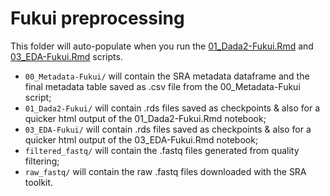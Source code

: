 # Fukui preprocessing

This folder will auto-populate when you run the [01_Dada2-Fukui.Rmd](../../../scripts/analysis-individual/Fukui-2020/01_Dada2-Fukui.Rmd) and [03_EDA-Fukui.Rmd](../../../scripts/analysis-individual/Fukui-2020/03_EDA-Fukui.Rmd) scripts.
- `00_Metadata-Fukui/` will contain the SRA metadata dataframe and the final metadata table saved as .csv file from the 00_Metadata-Fukui script;
- `01_Dada2-Fukui/` will contain .rds files saved as checkpoints & also for a quicker html output of the 01_Dada2-Fukui.Rmd notebook;
- `03_EDA-Fukui/` will contain .rds files saved as checkpoints & also for a quicker html output of the 03_EDA-Fukui.Rmd notebook;
- `filtered_fastq/` will contain the .fastq files generated from quality filtering;
- `raw_fastq/` will contain the raw .fastq files downloaded with the SRA toolkit.
